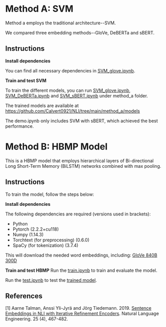 # Method A: SVM
Method a employs the traditional architecture--SVM.

We compared three embedding methods--GloVe, DeBERTa and sBERT.

## Instructions
**Install dependencies**

You can find all necessary dependencies in [SVM_glove.ipynb](https://github.com/Calvert0921/NLI/blob/main/method_a/SVM_glove.ipynb).

**Train and test SVM**

To train the different models, you can run [SVM_glove.ipynb](https://github.com/Calvert0921/NLI/blob/main/method_a/SVM_glove.ipynb), [SVM_DeBERTa.ipynb](https://github.com/Calvert0921/NLI/blob/main/method_a/SVM_DeBERTa.ipynb) and [SVM_sBERT.ipynb](https://github.com/Calvert0921/NLI/blob/main/method_a/SVM_sBERT.ipynb) under method_a folder.

The trained models are available at https://github.com/Calvert0921/NLI/tree/main/method_a/models

The demo.ipynb only includes SVM with sBERT, which achieved the best performance.


# Method B: HBMP Model
This is a HBMP model that employs hierarchical layers of Bi-directional Long Short-Term Memory (BiLSTM) networks combined with max pooling.

## Instructions
To train the model, follow the steps below:

**Install dependencies**

The following dependencies are required (versions used in brackets):
* Python 
* Pytorch (2.2.2+cu118)
* Numpy (1.14.3)
* Torchtext (for preprocessing) (0.6.0)
* SpaCy (for tokenization) (3.7.4)

This will download the needed word embeddings, including:
[GloVe 840B 300D](https://nlp.stanford.edu/projects/glove/)

**Train and test HBMP**
Run the [train.ipynb](https://github.com/Calvert0921/NLI/blob/02f87f8cca2269abede3551dfb5032c8ecdf91b4/method_b/train.ipynb) to train and evaluate the model.

Run the [test.ipynb](https://github.com/Calvert0921/NLI/blob/02f87f8cca2269abede3551dfb5032c8ecdf91b4/method_b/demo.ipynb) to test the [trained model](https://github.com/Calvert0921/NLI/blob/main/method_b/best_HBMP_600D_devacc_72.17_epoch_3.pt).


## References
[1] Aarne Talman, Anssi Yli-Jyrä and Jörg Tiedemann. 2019. [Sentence Embeddings in NLI with Iterative Refinement Encoders](https://www.cambridge.org/core/journals/natural-language-engineering/article/sentence-embeddings-in-nli-with-iterative-refinement-encoders/AC811644D52446E414333B20FEACE00F). Natural Language Engineering. 25 (4), 467-482.
